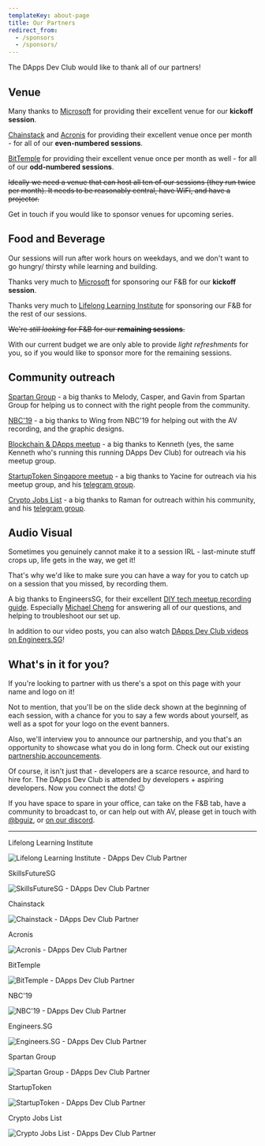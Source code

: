 ```yaml
---
templateKey: about-page
title: Our Partners
redirect_from:
  - /sponsors
  - /sponsors/
---
```


The DApps Dev Club would like to thank all of our partners!

## Venue

Many thanks to [Microsoft](https://microsoft.com/)
for providing their excellent venue for our **kickoff session**.

[Chainstack](https://chainstack.com/) and
[Acronis](https://acronis.com)
for providing their excellent venue once per month -
for all of our **even-numbered sessions**.

[BitTemple](https://bittemple.io/)
for providing their excellent venue once per month as well -
for all of our **odd-numbered sessions**.

~~Ideally we need a venue that can host all ten of our sessions (they run twice per month).
It needs to be reasonably central, have WiFi, and have a projector.~~

Get in touch if you would like to sponsor venues for upcoming series.

## Food and Beverage

Our sessions will run after work hours on weekdays, and we don't want to go
hungry/ thirsty while learning and building.

Thanks very much to  [Microsoft](https://microsoft.com/)
for sponsoring our F&amp;B for our **kickoff session**.

Thanks very much to  [Lifelong Learning Institute](https://lli.sg/)
for sponsoring our F&amp;B for the rest of our sessions.

~~We're *still looking* for F&amp;B for our **remaining sessions**.~~

With our current budget we are only able to provide *light refreshments* for you,
so if you would like to sponsor more for the remaining sessions.

## Community outreach

[Spartan Group](https://www.spartangroup.io/) -
a big thanks to Melody, Casper, and Gavin from Spartan Group
for helping us to connect with the right people from the community.

[NBC'19](https://www.globaltechchallenge.com/) -
a big thanks to Wing from NBC'19
for helping out with the AV recording, and the graphic designs.

[Blockchain & DApps meetup](https://www.meetup.com/BlockChain-Dapps-Technology/) -
a big thanks to Kenneth (yes, the same Kenneth who's running this running DApps Dev Club)
for outreach via his meetup group.

[StartupToken Singapore meetup](https://www.meetup.com/StartupTokenSingapore/) -
a big thanks to Yacine for outreach via his meetup group, and his
[telegram group](https://t.me/startuptoken).

[Crypto Jobs List](https://cryptojobslist.com/) -
a big thanks to Raman for outreach within his community, and his
[telegram group](https://t.me/soliditysingapore).

## Audio Visual

Sometimes you genuinely cannot make it to a session IRL -
last-minute stuff crops up, life gets in the way, we get it!

That's why we'd like to make sure you can have a way for you to catch up on a
session that you missed, by recording them.

A big thanks to EngineersSG, for their excellent
[DIY tech meetup recording guide](https://github.com/engineersftw/gitwiki).
Especially [Michael Cheng](http://coderkungfu.com/)
for answering all of our questions, and helping to troubleshoot our set up.

In addition to our video posts, you can also watch
[DApps Dev Club videos on Engineers.SG](https://www.engineers.sg/organization/203)!

## What's in it for you?

If you're looking to partner with us there's a spot on this page with your name and logo on it!

Not to mention, that you'll be on the slide deck shown at the beginning of each session,
with a chance for you to say a few words about yourself,
as well as a spot for your logo on the event banners.

Also, we'll interview you to announce our partnership,
and you that's an opportunity to showcase what you do in long form.
Check out our existing [partnership accouncements](/tags/partnership/).

Of course, it isn't just that - developers are a scarce resource, and hard to hire for.
The DApps Dev Club is attended by developers + aspiring developers.
Now you connect the dots! 😉

If you have space to spare in your office, can take on the F&amp;B tab,
have a community to broadcast to,
or can help out with AV,
please get in touch with
[@bguiz](https://twitter.com/bguiz), or
[on our discord](https://discordapp.com/invite/eM9Vv7P).

----

Lifelong Learning Institute

![Lifelong Learning Institute - DApps Dev Club Partner](/img/lli-skillsfuture-logo.png)

SkillsFutureSG

![SkillsFutureSG - DApps Dev Club Partner](/img/skillsfuture-logo.png)

Chainstack

![Chainstack - DApps Dev Club Partner](/img/chainstack-logo.svg)

Acronis

![Acronis - DApps Dev Club Partner](/img/acronis-logo.svg)

BitTemple

![BitTemple - DApps Dev Club Partner](/img/bittemple-logo.png)

NBC'19

![NBC'19 - DApps Dev Club Partner](/img/nbc-logo.png)

Engineers.SG

![Engineers.SG - DApps Dev Club Partner](/img/engineerssg-logo.png)

Spartan Group

![Spartan Group - DApps Dev Club Partner](/img/spartan-logo-black.png)

StartupToken

![StartupToken - DApps Dev Club Partner](/img/startuptoken-logo-blue.png)

Crypto Jobs List

![Crypto Jobs List - DApps Dev Club Partner](/img/cryptojobslist-logo.png)
